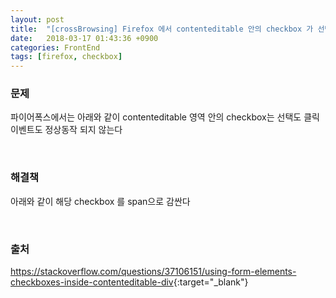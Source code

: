 ```yaml
---
layout: post
title:  "[crossBrowsing] Firefox 에서 contenteditable 안의 checkbox 가 선택되지 않는 문제"
date:   2018-03-17 01:43:36 +0900
categories: FrontEnd
tags: [firefox, checkbox]
---
```

### 문제
파이어폭스에서는 아래와 같이 contenteditable 영역 안의 checkbox는 선택도 클릭 이벤트도 정상동작 되지 않는다
<script src="https://gist.github.com/min9nim/868bafbd51bcb671355d88b1574e0db8.js"></script>
<br />

### 해결책
아래와 같이 해당 checkbox 를 span으로 감싼다
<script src="https://gist.github.com/min9nim/d4d664a3e07c4a68f341e014cd038ad4.js"></script>
<br />

### 출처
<https://stackoverflow.com/questions/37106151/using-form-elements-checkboxes-inside-contenteditable-div>{:target="_blank"}

